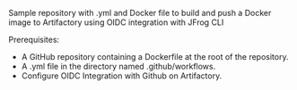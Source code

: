 Sample repository with .yml and Docker file to build and push a Docker image to Artifactory using OIDC integration with JFrog CLI

Prerequisites:

- A GitHub repository containing a Dockerfile at the root of the repository.
- A .yml file in the directory named .github/workflows.
- Configure OIDC Integration with Github on Artifactory.
